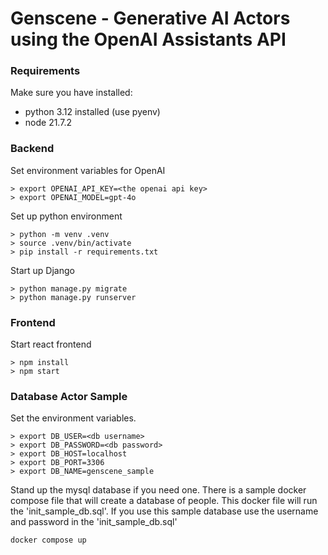 # Genscene - Generative AI Actors using the OpenAI Assistants API

### Requirements

Make sure you have installed:
- python 3.12 installed (use pyenv)
- node 21.7.2

### Backend

Set environment variables for OpenAI
```
> export OPENAI_API_KEY=<the openai api key>
> export OPENAI_MODEL=gpt-4o
```

Set up python environment
```
> python -m venv .venv
> source .venv/bin/activate
> pip install -r requirements.txt
```

Start up Django
```
> python manage.py migrate
> python manage.py runserver
```

### Frontend

Start react frontend
```
> npm install
> npm start
```


### Database Actor Sample

Set the environment variables. 
```
> export DB_USER=<db username>
> export DB_PASSWORD=<db password>
> export DB_HOST=localhost
> export DB_PORT=3306
> export DB_NAME=genscene_sample
```

Stand up the mysql database if you need one. There is a sample docker 
compose file that will create a database of people. This docker file
will run the 'init_sample_db.sql'. If you use this sample database use
the username and password in the 'init_sample_db.sql'
```
docker compose up
```


